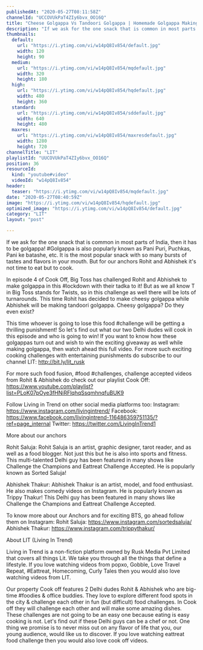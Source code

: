 ```yaml
---
publishedAt: "2020-05-27T08:11:58Z"
channelId: "UCCOVUkPaT4ZIy6bvx_OO16Q"
title: "Cheese Golgappa Vs Tandoori Golgappa | Homemade Golgappa Making Challenge [Cook Off#4]​"
description: "If we ask for the one snack that is common in most parts of India, then it has to be golgappa! #Golgappa is also popularly known as Pani Puri, Puchkas, Pani ke batashe, etc. It is the most popular snack with so many bursts of tastes and flavors in your mouth. But for our anchors Rohit and Abhishek it's not time to eat but to cook.\n\nIn episode 4 of Cook Off, Big Toss has challenged Rohit and Abhishek to make golgappa in this #lockdown with their tadka to it! But as we all know T in Big Toss stands for Twists, so in this challenge as well there will be lots of turnarounds. This time Rohit has decided to make cheesy golgappa while Abhishek will be making tandoori golgappa. Cheesy golgappa? Do they even exist?\n\nThis time whoever is going to lose this food #challenge will be getting a thrilling punishment! So let's find out what our two Delhi dudes will cook in this episode and who is going to win! If you want to know how these golgappas turn out and wish to win the exciting giveaway as well while making golgappa, then watch ahead this full video. For more such exciting cooking challenges with entertaining punishments do subscribe to our channel LIT: http://bit.ly/lit_rusk\n\nFor more such food fusion, #food #challenges, challenge accepted videos from Rohit & Abhishek do check out our playlist Cook Off: https://www.youtube.com/playlist?list=PLoK07pOye3fHNiRFlqhqSsqmhnqfuBUK9\n\nFollow Living in Trend on other social media platforms too: Instagram: https://www.instagram.com/livingintrend/ Facebook: https://www.facebook.com/livingintrend-116486359751135/?ref=page_internal Twitter: https://twitter.com/LivingInTrend1\n\nMore about our anchors\n\nRohit Saluja: Rohit Saluja is an artist, graphic designer, tarot reader, and as well as a food blogger. Not just this but he is also into sports and fitness. This multi-talented Delhi guy has been featured in many shows like Challenge the Champions and Eattreat Challenge Accepted. He is popularly known as Sorted Saluja!\n\nAbhishek Thakur: Abhishek Thakur is an artist, model, and food enthusiast. He also makes comedy videos on Instagram. He is popularly known as Trippy Thakur! This Delhi guy has been featured in many shows like Challenge the Champions and Eattreat Challenge Accepted.\n\nTo know more about our Anchors and for exciting BTS, go ahead follow them on Instagram: Rohit Saluja: https://www.instagram.com/sortedsaluja/ Abhishek Thakur: https://www.instagram.com/trippythakur/\n\nAbout LIT (Living In Trend)\n\nLiving in Trend is a non-fiction platform owned by Rusk Media Pvt Limited that covers all things Lit. We take you through all the things that define a lifestyle. If you love watching videos from popxo, Gobble, Love Travel Repeat, #Eattreat, Homecoming, Curly Tales then you would also love watching videos from LIT. \n\nOur property Cook off features 2 Delhi dudes Rohit & Abhishek who are big-time #foodies & office buddies. They love to explore different food spots in the city & challenge each other in fun (but difficult) food challenges. In Cook off they will challenge each other and will make some amazing dishes. These challenges are not going to be an easy one because eating is easy cooking is not. Let's find out if these Delhi guys can be a chef or not. One thing we promise is to never miss out on any flavor of life that you, our young audience, would like us to discover. If you love watching eattreat food challenge then you would also love cook off videos."
thumbnails:
  default:
    url: "https://i.ytimg.com/vi/w14pQ8Iv854/default.jpg"
    width: 120
    height: 90
  medium:
    url: "https://i.ytimg.com/vi/w14pQ8Iv854/mqdefault.jpg"
    width: 320
    height: 180
  high:
    url: "https://i.ytimg.com/vi/w14pQ8Iv854/hqdefault.jpg"
    width: 480
    height: 360
  standard:
    url: "https://i.ytimg.com/vi/w14pQ8Iv854/sddefault.jpg"
    width: 640
    height: 480
  maxres:
    url: "https://i.ytimg.com/vi/w14pQ8Iv854/maxresdefault.jpg"
    width: 1280
    height: 720
channelTitle: "LIT"
playlistId: "UUCOVUkPaT4ZIy6bvx_OO16Q"
position: 36
resourceId:
  kind: "youtube#video"
  videoId: "w14pQ8Iv854"
header:
  teaser: "https://i.ytimg.com/vi/w14pQ8Iv854/mqdefault.jpg"
date: "2020-05-27T08:40:59Z"
image: "https://i.ytimg.com/vi/w14pQ8Iv854/hqdefault.jpg"
optimized_image: "https://i.ytimg.com/vi/w14pQ8Iv854/default.jpg"
category: "LIT"
layout: "post"

---
```

If we ask for the one snack that is common in most parts of India, then it has to be golgappa! #Golgappa is also popularly known as Pani Puri, Puchkas, Pani ke batashe, etc. It is the most popular snack with so many bursts of tastes and flavors in your mouth. But for our anchors Rohit and Abhishek it's not time to eat but to cook.

In episode 4 of Cook Off, Big Toss has challenged Rohit and Abhishek to make golgappa in this #lockdown with their tadka to it! But as we all know T in Big Toss stands for Twists, so in this challenge as well there will be lots of turnarounds. This time Rohit has decided to make cheesy golgappa while Abhishek will be making tandoori golgappa. Cheesy golgappa? Do they even exist?

This time whoever is going to lose this food #challenge will be getting a thrilling punishment! So let's find out what our two Delhi dudes will cook in this episode and who is going to win! If you want to know how these golgappas turn out and wish to win the exciting giveaway as well while making golgappa, then watch ahead this full video. For more such exciting cooking challenges with entertaining punishments do subscribe to our channel LIT: http://bit.ly/lit_rusk

For more such food fusion, #food #challenges, challenge accepted videos from Rohit & Abhishek do check out our playlist Cook Off: https://www.youtube.com/playlist?list=PLoK07pOye3fHNiRFlqhqSsqmhnqfuBUK9

Follow Living in Trend on other social media platforms too: Instagram: https://www.instagram.com/livingintrend/ Facebook: https://www.facebook.com/livingintrend-116486359751135/?ref=page_internal Twitter: https://twitter.com/LivingInTrend1

More about our anchors

Rohit Saluja: Rohit Saluja is an artist, graphic designer, tarot reader, and as well as a food blogger. Not just this but he is also into sports and fitness. This multi-talented Delhi guy has been featured in many shows like Challenge the Champions and Eattreat Challenge Accepted. He is popularly known as Sorted Saluja!

Abhishek Thakur: Abhishek Thakur is an artist, model, and food enthusiast. He also makes comedy videos on Instagram. He is popularly known as Trippy Thakur! This Delhi guy has been featured in many shows like Challenge the Champions and Eattreat Challenge Accepted.

To know more about our Anchors and for exciting BTS, go ahead follow them on Instagram: Rohit Saluja: https://www.instagram.com/sortedsaluja/ Abhishek Thakur: https://www.instagram.com/trippythakur/

About LIT (Living In Trend)

Living in Trend is a non-fiction platform owned by Rusk Media Pvt Limited that covers all things Lit. We take you through all the things that define a lifestyle. If you love watching videos from popxo, Gobble, Love Travel Repeat, #Eattreat, Homecoming, Curly Tales then you would also love watching videos from LIT. 

Our property Cook off features 2 Delhi dudes Rohit & Abhishek who are big-time #foodies & office buddies. They love to explore different food spots in the city & challenge each other in fun (but difficult) food challenges. In Cook off they will challenge each other and will make some amazing dishes. These challenges are not going to be an easy one because eating is easy cooking is not. Let's find out if these Delhi guys can be a chef or not. One thing we promise is to never miss out on any flavor of life that you, our young audience, would like us to discover. If you love watching eattreat food challenge then you would also love cook off videos.